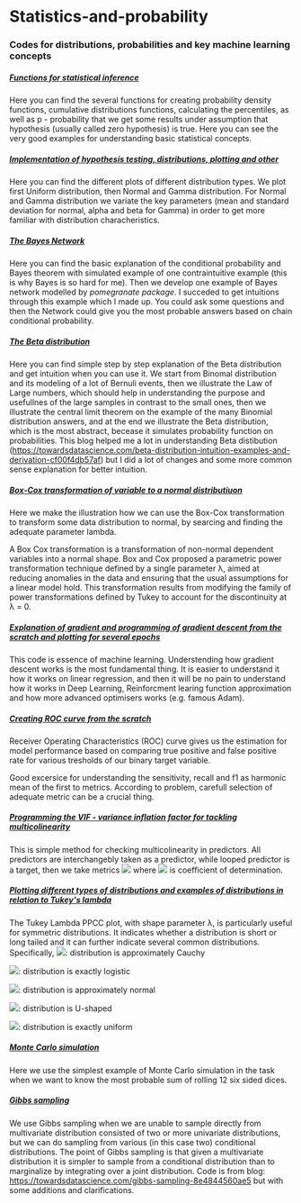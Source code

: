 # Statistics-and-probability

### Codes for distributions, probabilities and key machine learning concepts

##### [Functions for statistical inference](https://github.com/Vitomir84/Statistics-and-probability/blob/master/Hypothesis_testing.ipynb)

Here you can find the several functions for creating probability density functions, cumulative distributions functions, calculating the percentiles,
as well as p - probability that we get some results under assumption that hypothesis (usually called zero hypothesis) is true. Here you can see the 
very good examples for understanding basic statistical concepts. 

##### [Implementation of hypothesis testing, distributions, plotting and other](https://github.com/Vitomir84/Statistics-and-probability/blob/master/Distributions.ipynb)

Here you can find the different plots of different distribution types. We plot first Uniform distribution, then Normal and Gamma distribution.
For Normal and Gamma distribution we variate the key parameters (mean and standard deviation for normal, alpha and beta for Gamma) in order
to get more familiar with distribution characheristics. 

##### [The Bayes Network](https://github.com/Vitomir84/Statistics-and-probability/blob/master/Bayes%20probability%20network.ipynb)

Here you can find the basic explanation of the conditional probability and Bayes theorem with simulated example of one contraintuitive example (this is why Bayes is so hard for me). Then we develop one example of Bayes network modelled by *pomegranate package*. I succeded to get intuitions through this example which I made up.
You could ask some questions and then the Network could give you the most probable answers based on chain conditional probability.

##### [The Beta distribution](https://github.com/Vitomir84/Statistics-and-probability/blob/master/The%20Binomial%20and%20Beta%20distribution.ipynb)

Here you can find simple step by step explanation of the Beta distribution and get intuition when you can use it. We start from Binomal distribution
and its modeling of a lot of Bernuli events, then we illustrate the Law of Large numbers, which should help in understanding the purpose and usefullnes
of the large samples in contrast to the small ones, then we illustrate the central limit theorem on the example of the many Binomial distribution answers,
and at the end we illustrate the Beta distribution, which is the most abstract, becease it simulates probability function on probabilities. 
This blog helped me a lot in understanding Beta distibution (https://towardsdatascience.com/beta-distribution-intuition-examples-and-derivation-cf00f4db57af) but I did a lot of changes and some more common sense explanation for better intuition. 

##### [Box-Cox transformation of variable to a normal distributiuon](https://github.com/Vitomir84/Statistics-and-probability/blob/master/Box%20Cox%20transformation.ipynb)

Here we make the illustration how we can use the Box-Cox transformation to transform some data distribution to normal, by searcing and finding the 
adequate parameter lambda.

A Box Cox transformation is a transformation of non-normal dependent variables into a normal shape. Box and Cox proposed a parametric power transformation technique defined by a single parameter λ, aimed at reducing anomalies in the data and ensuring that the usual assumptions for a linear model hold. This transformation results from modifying the family of power transformations defined by Tukey to account for the discontinuity at λ = 0.

##### [Explanation of gradient and programming of gradient descent from the scratch and plotting for several epochs](https://github.com/Vitomir84/Statistics-and-probability/blob/master/Gradient%20and%20programming%20gradient%20descent.ipynb)

This code is essence of machine learning. Understending how gradient descent works is the most fundamental thing. It is easier to understand it
how it works on linear regression, and then it will be no pain to understand how it works in Deep Learning, Reinforcment learing function approximation
and how more advanced optimisers works (e.g. famous Adam).

##### [Creating ROC curve from the scratch](https://github.com/Vitomir84/Statistics-and-probability/blob/master/Creating%20ROC%20curve.ipynb) 

Receiver Operating Characteristics (ROC) curve gives us the estimation for model performance based on comparing true positive and false positive rate for various tresholds of our binary target variable.

Good excersice for understanding the sensitivity, recall and f1 as harmonic mean of the first to metrics. According to problem, carefull selection
of adequate metric can be a crucial thing. 

##### [Programming the VIF - variance inflation factor for tackling multicolinearity](https://github.com/Vitomir84/Statistics-and-probability/blob/master/VIF.ipynb)

This is simple method for checking multicolinearity in predictors. All predictors are interchangebly taken as a predictor, while looped predictor is a target, then we take metrics <img src="https://render.githubusercontent.com/render/math?math=\frac{1}{1-R^2}"> where <img src="https://render.githubusercontent.com/render/math?math=R^2"> is coefficient of determination.


##### [Plotting different types of distributions and examples of distributions in relation to Tukey's lambda](https://github.com/Vitomir84/Statistics-and-probability/blob/master/VIF.ipynb)

The Tukey Lambda PPCC plot, with shape parameter λ, is particularly useful for symmetric distributions. It indicates whether a distribution is short or long tailed and it can further indicate several common distributions. Specifically,
<img src="https://render.githubusercontent.com/render/math?math=\lambda = -1">: distribution is approximately Cauchy

<img src="https://render.githubusercontent.com/render/math?math=\lambda = 0">: distribution is exactly logistic

<img src="https://render.githubusercontent.com/render/math?math=\lambda = 0.14">: distribution is approximately normal

<img src="https://render.githubusercontent.com/render/math?math=\lambda = 0.5">: distribution is U-shaped

<img src="https://render.githubusercontent.com/render/math?math=\lambda = 1">: distribution is exactly uniform

##### [Monte Carlo simulation](https://github.com/Vitomir84/Statistics-and-probability/blob/master/MonteCarlo_sampling.ipynb)

Here we use the simplest example of Monte Carlo simulation in the task when we want to know the most probable sum of rolling 12 six sided dices. 

##### [Gibbs sampling](https://github.com/Vitomir84/Statistics-and-probability/blob/master/Gibbs_Sampling.ipynb)

We use Gibbs sampling when we are unable to sample directly from multivariate distribution consisted of two or more univariate distributions, but we can do sampling from various (in this case two) conditional distributions. The point of Gibbs sampling is that given a multivariate distribution it is simpler to sample from a conditional distribution than to marginalize by integrating over a joint distribution. Code is from blog: https://towardsdatascience.com/gibbs-sampling-8e4844560ae5 but with some additions and clarifications.
